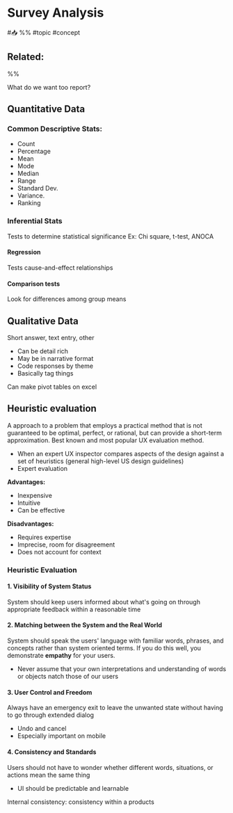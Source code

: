 # Survey Analysis
#📥 
%%
#topic
#concept

**Related:**
-  

%%




What do we want too report?

## Quantitative Data

### Common Descriptive Stats:
- Count
- Percentage
- Mean
- Mode
- Median
- Range
- Standard Dev.
- Variance.
- Ranking

### Inferential Stats
Tests to determine statistical significance
Ex: Chi square, t-test, ANOCA

#### Regression
Tests cause-and-effect relationships

#### Comparison tests
Look for differences among group means

## Qualitative Data
Short answer, text entry, other
- Can be detail rich
- May be in narrative format
- Code responses by theme 
- Basically tag things

Can make pivot tables on excel

## Heuristic evaluation

A approach to a problem that employs a practical method that is not guaranteed to be optimal, perfect, or rational, but can provide a short-term approximation.
Best known and most popular UX evaluation method.

- When an expert UX inspector compares aspects of the design against a set of heuristics (general high-level US design guidelines)
- Expert evaluation

**Advantages:**
- Inexpensive
- Intuitive
- Can be effective

**Disadvantages:**
- Requires expertise
- Imprecise, room for disagreement
- Does not account for context

### Heuristic Evaluation

#### 1. Visibility of System Status

System should keep users informed about what's going on through appropriate feedback within a reasonable time

#### 2. Matching between the System and the Real World

System should speak the users' language with familiar words, phrases, and concepts rather than system oriented terms.
If you do this well, you demonstrate **empathy** for your users.

- Never assume that your own interpretations and understanding of words or objects natch those of our users

#### 3. User Control and Freedom

Always have an emergency exit to leave the unwanted state without having to go through extended dialog
- Undo and cancel
- Especially important on mobile

#### 4. Consistency and Standards

Users should not have to wonder whether different words, situations, or actions mean the same thing
- UI should be predictable and learnable

Internal consistency: consistency within a products 